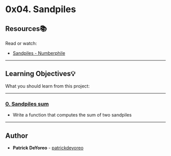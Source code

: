 # 0x04. Sandpiles

## Resources:books:
Read or watch:
* [Sandpiles - Numberphile](https://intranet.hbtn.io/rltoken/UVY3WFjMmCRlLcr-B2Krug)

---
## Learning Objectives:bulb:
What you should learn from this project:

---

### [0. Sandpiles sum](./0-sandpiles.c)
* Write a function that computes the sum of two sandpiles

---

## Author
* **Patrick DeYoreo** - [patrickdeyoreo](github.com/patrickdeyoreo)